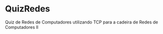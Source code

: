 # QuizRedes
Quiz de Redes de Computadores utilizando TCP para a cadeira de Redes de Computadores II
